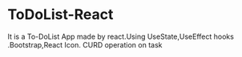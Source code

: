 # ToDoList-React
It is a To-DoList App made by react.Using UseState,UseEffect hooks .Bootstrap,React Icon. CURD operation on task

